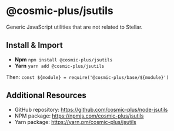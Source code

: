 # @cosmic-plus/jsutils

Generic JavaScript utilities that are not related to Stellar.

## Install & Import

* **Npm** `npm install @cosmic-plus/jsutils`
* **Yarn** `yarn add @cosmic-plus/jsutils`

Then: `const ${module} = require('@cosmic-plus/base/${module}')`

## Additional Resources

* GitHub repository: https://github.com/cosmic-plus/node-jsutils
* NPM package: https://npmjs.com/cosmic-plus/jsutils
* Yarn package: https://yarn.pm/cosmic-plus/jsutils
